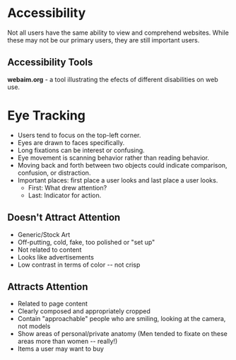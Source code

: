 Accessibility
=============
Not all users have the same ability to view and comprehend websites. While these may not be our primary users, they are still important users.

Accessibility Tools
-------------------
**webaim.org** - a tool illustrating the efects of different disabilities on web use.

Eye Tracking
============
- Users tend to focus on the top-left corner.
- Eyes are drawn to faces specifically.
- Long fixations can be interest or confusing.
- Eye movement is scanning behavior rather than reading behavior.
- Moving back and forth between two objects could indicate comparison, confusion, or distraction.
- Important places: first place a user looks and last place a user looks.
	- First: What drew attention?
    - Last: Indicator for action.

Doesn't Attract Attention
-------------------------
- Generic/Stock Art
- Off-putting, cold, fake, too polished or "set up"
- Not related to content
- Looks like advertisements
- Low contrast in terms of color -- not crisp

Attracts Attention
------------------
- Related to page content
- Clearly composed and appropriately cropped
- Contain "approachable" people who are smiling, looking at the camera, not models
- Show areas of personal/private anatomy (Men tended to fixate on these areas more than women -- really!)
- Items a user may want to buy



